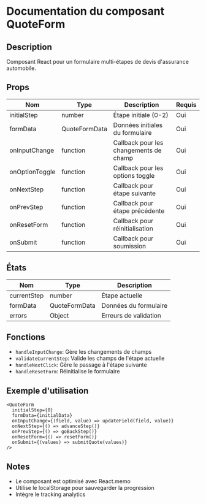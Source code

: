 # Documentation du composant QuoteForm

## Description
Composant React pour un formulaire multi-étapes de devis d'assurance automobile.

## Props

| Nom | Type | Description | Requis |
|------|------|-------------|--------|
| initialStep | number | Étape initiale (0-2) | Oui |
| formData | QuoteFormData | Données initiales du formulaire | Oui |
| onInputChange | function | Callback pour les changements de champ | Oui |
| onOptionToggle | function | Callback pour les options toggle | Oui | 
| onNextStep | function | Callback pour étape suivante | Oui |
| onPrevStep | function | Callback pour étape précédente | Oui |
| onResetForm | function | Callback pour réinitialisation | Oui |
| onSubmit | function | Callback pour soumission | Oui |

## États

| Nom | Type | Description |
|------|------|-------------|
| currentStep | number | Étape actuelle |
| formData | QuoteFormData | Données du formulaire |
| errors | Object | Erreurs de validation |

## Fonctions

- `handleInputChange`: Gère les changements de champs
- `validateCurrentStep`: Valide les champs de l'étape actuelle  
- `handleNextClick`: Gère le passage à l'étape suivante
- `handleResetForm`: Réinitialise le formulaire

## Exemple d'utilisation

```tsx
<QuoteForm
  initialStep={0}
  formData={initialData}
  onInputChange={(field, value) => updateField(field, value)}
  onNextStep={() => advanceStep()}
  onPrevStep={() => goBackStep()}
  onResetForm={() => resetForm()}
  onSubmit={(values) => submitQuote(values)}
/>
```

## Notes
- Le composant est optimisé avec React.memo
- Utilise le localStorage pour sauvegarder la progression
- Intègre le tracking analytics